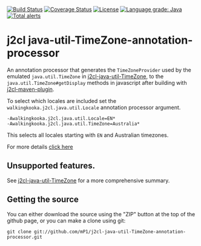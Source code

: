 [![Build Status](https://travis-ci.com/mP1/j2cl-java-util-TimeZone-annotation-processor.svg?branch=master)](https://travis-ci.com/mP1/j2cl-java-util-TimeZone-annotation-processor.svg?branch=master)
[![Coverage Status](https://coveralls.io/repos/github/mP1/j2cl-java-util-TimeZone-annotation-processor/badge.svg?branch=master)](https://coveralls.io/github/mP1/j2cl-java-util-TimeZone-annotation-processor?branch=master)
[![License](https://img.shields.io/badge/License-Apache%202.0-blue.svg)](https://opensource.org/licenses/Apache-2.0)
[![Language grade: Java](https://img.shields.io/lgtm/grade/java/g/mP1/j2cl-java-util-TimeZone-annotation-processor.svg?logo=lgtm&logoWidth=18)](https://lgtm.com/projects/g/mP1/j2cl-java-util-TimeZone-annotation-processor/context:java)
[![Total alerts](https://img.shields.io/lgtm/alerts/g/mP1/j2cl-java-util-TimeZone-annotation-processor.svg?logo=lgtm&logoWidth=18)](https://lgtm.com/projects/g/mP1/j2cl-java-util-TimeZone-annotation-processor/alerts/)



# j2cl java-util-TimeZone-annotation-processor

An annotation processor that generates the `TimeZoneProvider` used by the emulated `java.util.TimeZone` in 
[j2cl-java-util-TimeZone](https://travis-ci.com/mP1/j2cl-java-util-TimeZone), to the `java.util.TimeZone#getDisplay` methods in javascript
after building with [j2cl-maven-plugin](https://travis-ci.com/mP1/j2cl-maven-plugin).

To select which locales are included set the `walkingkooka.j2cl.java.util.Locale` annotation processor argument.

```text
-Awalkingkooka.j2cl.java.util.Locale=EN*
-Awalkingkooka.j2cl.java.util.TimeZone=Australia*
```

This selects all locales starting with `EN` and Australian timezones.

For more details [click here](https://github.com/mP1/j2cl-locale)



## Unsupported features.

See [j2cl-java-util-TimeZone](https://travis-ci.com/mP1/j2cl-java-util-TimeZone) for a more comprehensive summary.



## Getting the source

You can either download the source using the "ZIP" button at the top
of the github page, or you can make a clone using git:

```
git clone git://github.com/mP1/j2cl-java-util-TimeZone-annotation-processor.git
```
